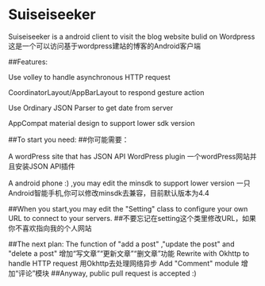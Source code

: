 # Suiseiseeker
Suiseiseeker is a android client to visit the blog website bulid on Wordpress
这是一个可以访问基于wordpress建站的博客的Android客户端

##Features:

Use volley to handle asynchronous HTTP request

CoordinatorLayout/AppBarLayout to respond gesture action

Use Ordinary JSON Parser to get date from server

AppCompat material design to support lower sdk version

##To start you need: 
##你可能需要：

A wordPress site that has JSON API WordPress plugin
一个wordPress网站并且安装JSON API插件

A android phone :) ,you may edit the minsdk to support lower version
一只Android智能手机,你可以修改minsdk去兼容，目前默认版本为4.4

##When you start,you may edit the "Setting" class to configure your own URL to connect to your servers.
##不要忘记在setting这个类里修改URL，如果你不喜欢指向我的个人网站

##The next plan:
The function of "add a post" ,"update the post" and "delete a post"
增加“写文章”“更新文章”“删文章”功能
Rewrite with Okhttp to handle HTTP request
用Okhttp去处理网络异步
Add "Comment" module
增加“评论”模块
##Anyway, public pull request is accepted :)
